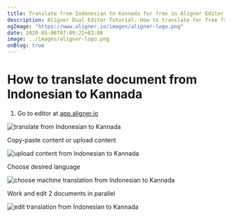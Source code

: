 ```yaml
---
title: Translate from Indonesian to Kannada for free in Aligner Editor
description: Aligner Dual Editor Tutorial. How to translate for free from Indonesian to Kannada. Aligner is multilingual document management platform. 
ogImage: "https://www.aligner.io/images/aligner-logo.png"
date: 2020-05-06T07:09:21+03:00
image: ../images/aligner-logo.png
onBlog: true
---
```


# How to translate document from Indonesian to Kannada

1. Go to editor at [app.aligner.io](https://app.aligner.io "Aligner App web page")

![translate from Indonesian to Kannada](../aligner-blank-editor.png "translate from Indonesian to Kannada")

Copy-paste content or upload content

![upload content from Indonesian to Kannada](../aligner-uploaded-document.png "upload content from Indonesian to Kannada")

Choose desired language

![choose machine translation from Indonesian to Kannada](../aligner-language-dropdown.png "choose machine translation from Indonesian to Kannada")

Work and edit 2 documents in parallel

![edit translation from Indonesian to Kannada](../aligner-double-sitded-editor.png "edit translation from Indonesian to Kannada")

